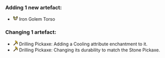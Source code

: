 ### Adding 1 new artefact:

- <img alt="" src="https://raw.githubusercontent.com/Lipatant/LipatantsArtefacts/refs/heads/main/docs/img/item/iron_golem_chestplate.png" width="16"/> Iron Golem Torso

### Changing 1 artefact:

- <img alt="" src="https://raw.githubusercontent.com/Lipatant/LipatantsArtefacts/refs/heads/main/docs/img/item/drilling_pickaxe.png" width="16"/> Drilling Pickaxe: Adding a Cooling attribute enchantment to it.
- <img alt="" src="https://raw.githubusercontent.com/Lipatant/LipatantsArtefacts/refs/heads/main/docs/img/item/drilling_pickaxe.png" width="16"/> Drilling Pickaxe: Changing its durability to match the Stone Pickaxe.